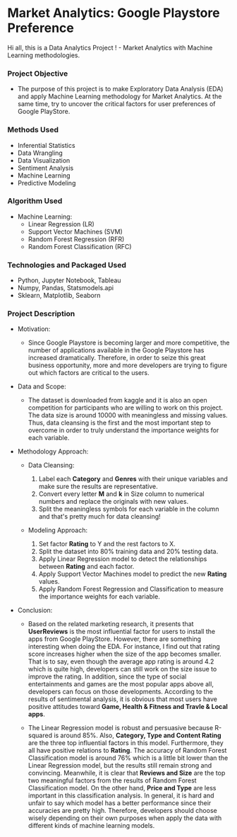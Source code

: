 # Market Analytics: Google Playstore Preference 
Hi all, this is a Data Analytics Project ! - Market Analytics with Machine Learning methodologies.


### Project Objective

* The purpose of this project is to make Exploratory Data Analysis (EDA) and apply Machine Learning methodology for Market Analytics. At the same time, try to uncover the critical factors for user preferences of Google PlayStore.


### Methods Used

* Inferential Statistics
* Data Wrangling
* Data Visualization
* Sentiment Analysis
* Machine Learning
* Predictive Modeling


### Algorithm Used

- Machine Learning: 
  - Linear Regression (LR)
  - Support Vector Machines (SVM)
  - Random Forest Regression (RFR)
  - Random Forest Classification (RFC)


### Technologies and Packaged Used

* Python, Jupyter Notebook, Tableau
* Numpy, Pandas, Statsmodels.api
* Sklearn, Matplotlib, Seaborn


### Project Description

* Motivation:

  - Since Google Playstore is becoming larger and more competitive, the number of applications available in the Google Playstore has increased dramatically. Therefore, in order to seize this great business opportunity, more and more developers are trying to figure out which factors are critical to the users.  
  
  
* Data and Scope:

  - The dataset is downloaded from kaggle and it is also an open competition for participants who are willing to work on this project. The data size is around 10000 with meaningless and missing values. Thus, data cleansing is the first and the most important step to overcome in order to truly understand the importance weights for each variable.  
  
  
* Methodology Approach:

  - Data Cleansing:
    1. Label each **Category** and **Genres** with their unique variables and make sure the results are representative. 
    2. Convert every letter **M** and **k** in Size column to numerical numbers and replace the originals with new values.
    3. Split the meaningless symbols for each variable in the column and that's pretty much for data cleansing!
  
  - Modeling Approach: 
    1. Set factor **Rating** to Y and the rest factors to X.
    2. Split the dataset into 80% training data and 20% testing data.
    3. Apply Linear Regression model to detect the relationships between **Rating** and each factor.
    4. Apply Support Vector Machines model to predict the new **Rating** values.
    5. Apply Random Forest Regression and Classification to measure the importance weights for each variable.

  
* Conclusion:

  - Based on the related marketing research, it presents that **UserReviews** is the most influential factor for users to install the apps from Google PlayStore. However, there are something interesting when doing the EDA. For instance, I find out that rating score increases higher when the size of the app becomes smaller. That is to say, even though the average app rating is around 4.2 which is quite high, developers can still work on the size issue to improve the rating. In addition, since the type of social entertainments and games are the most popular apps above all, developers can focus on those developments. According to the results of sentimental analysis, it is obvious that most users have positive attitudes toward **Game, Health & Fitness and Travle & Local apps**.   
  
  - The Linear Regression model is robust and persuasive because R-squared is around 85%. Also, **Category, Type and Content Rating** are the three top influential factors in this model. Furthermore, they all have positive relations to **Rating**. The accuracy of Random Forest Classification model is around 76% which is a little bit lower than the Linear Regression model, but the results still remain strong and convincing. Meanwhile, it is clear that **Reviews and Size** are the top two meaningful factors from the results of Random Forest Classification model. On the other hand, **Price and Type** are less important in this classification analysis. In general, it is hard and unfair to say which model has a better performance since their accuracies are pretty high. Therefore, developers should choose wisely depending on their own purposes when apply the data with different kinds of machine learning models. 
  
  
  
